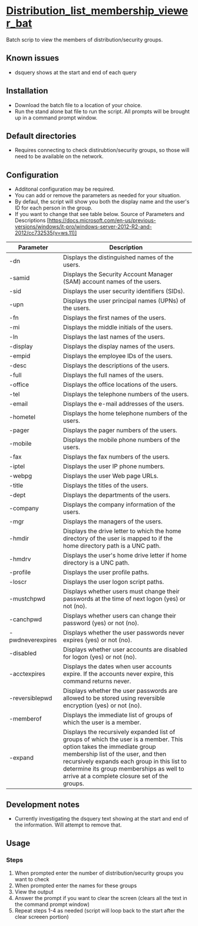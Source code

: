 # [Distribution_list_membership_viewer_bat](https://github.com/DAndrucyk/Distribution_list_membership_viewer_bat/releases)
Batch scrip to view the members of distribution/security groups.

## Known issues
- dsquery shows at the start and end of each query

## Installation
- Download the batch file to a location of your choice.
- Run the stand alone bat file to run the script. All prompts will be brought up in a command prompt window.

## Default directories
- Requires connecting to check distirubtion/security groups, so those will need to be available on the network.

## Configuration
- Additonal configuration may be required.
- You can add or remove the parameters as needed for your situation.
- By defaul, the script will show you both the display name and the user's ID for each person in the group.
- If you want to change that see table below. Source of Parameters and Descriptions [https://docs.microsoft.com/en-us/previous-versions/windows/it-pro/windows-server-2012-R2-and-2012/cc732535(v=ws.11)]

| Parameter | Description |
|---|---|
| -dn | Displays the distinguished names of the users. | 
| -samid | Displays the Security Account Manager (SAM) account names of the users. |
| -sid | Displays the user security identifiers (SIDs). |
| -upn | Displays the user principal names (UPNs) of the users. |
| -fn | Displays the first names of the users. |
| -mi | Displays the middle initials of the users. |
| -ln | Displays the last names of the users. |
| -display | Displays the display names of the users. |
| -empid | Displays the employee IDs of the users. |
| -desc | Displays the descriptions of the users. |
| -full | Displays the full names of the users. |
| -office | Displays the office locations of the users. |
| -tel | Displays the telephone numbers of the users. |
| -email | Displays the e-mail addresses of the users. |
| -hometel | Displays the home telephone numbers of the users. |
| -pager | Displays the pager numbers of the users. |
| -mobile | Displays the mobile phone numbers of the users. |
| -fax | Displays the fax numbers of the users. |
| -iptel | Displays the user IP phone numbers. |
| -webpg | Displays the user Web page URLs. |
| -title | Displays the titles of the users. |
| -dept | Displays the departments of the users. |
| -company | Displays the company information of the users. |
| -mgr | Displays the managers of the users. |
| -hmdir | Displays the drive letter to which the home directory of the user is mapped to if the home directory path is a UNC path. |
| -hmdrv | Displays the user's home drive letter if home directory is a UNC path. |
| -profile | Displays the user profile paths. |
| -loscr | Displays the user logon script paths. |
| -mustchpwd | Displays whether users must change their passwords at the time of next logon (yes) or not (no). |
| -canchpwd | Displays whether users can change their password (yes) or not (no). |
| -pwdneverexpires | Displays whether the user passwords never expires (yes) or not (no). |
| -disabled | Displays whether user accounts are disabled for logon (yes) or not (no). |
| -acctexpires | Displays the dates when user accounts expire. If the accounts never expire, this command returns never. |
| -reversiblepwd | Displays whether the user passwords are allowed to be stored using reversible encryption (yes) or not (no). |
| -memberof | Displays the immediate list of groups of which the user is a member. |
| -expand | Displays the recursively expanded list of groups of which the user is a member. This option takes the immediate group membership list of the user, and then recursively expands each group in this list to determine its group memberships as well to arrive at a complete closure set of the groups. |

## Development notes
- Currently investigating the dsquery text showing at the start and end of the information. Will attempt to remove that.


## Usage
### Steps
1) When prompted enter the number of distribution/security groups you want to check
2) When prompted enter the names for these groups
3) View the output
4) Answer the prompt if you want to clear the screen (clears all the text in the command prompt window)
5) Repeat steps 1-4 as needed (script will loop back to the start after the clear screeen portion)
